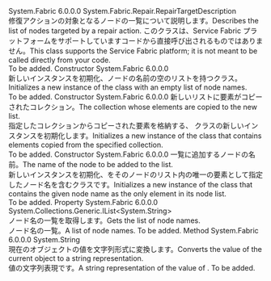 <Type Name="NodeRepairTargetDescription" FullName="System.Fabric.Repair.NodeRepairTargetDescription">
  <TypeSignature Language="C#" Value="public sealed class NodeRepairTargetDescription : System.Fabric.Repair.RepairTargetDescription" />
  <TypeSignature Language="ILAsm" Value=".class public auto ansi sealed beforefieldinit NodeRepairTargetDescription extends System.Fabric.Repair.RepairTargetDescription" />
  <TypeSignature Language="DocId" Value="T:System.Fabric.Repair.NodeRepairTargetDescription" />
  <TypeSignature Language="VB.NET" Value="Public NotInheritable Class NodeRepairTargetDescription&#xA;Inherits RepairTargetDescription" />
  <TypeSignature Language="F#" Value="type NodeRepairTargetDescription = class&#xA;    inherit RepairTargetDescription" />
  <AssemblyInfo>
    <AssemblyName>System.Fabric</AssemblyName>
    <AssemblyVersion>6.0.0.0</AssemblyVersion>
  </AssemblyInfo>
  <Base>
    <BaseTypeName>System.Fabric.Repair.RepairTargetDescription</BaseTypeName>
  </Base>
  <Interfaces />
  <Docs>
    <summary>
      <para><span data-ttu-id="cc184-101">修復アクションの対象となるノードの一覧について説明します。</span><span class="sxs-lookup"><span data-stu-id="cc184-101">Describes the list of nodes targeted by a repair action.</span></span></para>
      <para><span data-ttu-id="cc184-102">このクラスは、Service Fabric プラットフォームをサポートしていますコードから直接呼び出されるものではありません。</span><span class="sxs-lookup"><span data-stu-id="cc184-102">This class supports the Service Fabric platform; it is not meant to be called directly from your code.</span></span></para>
    </summary>
    <remarks>To be added.</remarks>
  </Docs>
  <Members>
    <Member MemberName=".ctor">
      <MemberSignature Language="C#" Value="public NodeRepairTargetDescription ();" />
      <MemberSignature Language="ILAsm" Value=".method public hidebysig specialname rtspecialname instance void .ctor() cil managed" />
      <MemberSignature Language="DocId" Value="M:System.Fabric.Repair.NodeRepairTargetDescription.#ctor" />
      <MemberSignature Language="VB.NET" Value="Public Sub New ()" />
      <MemberType>Constructor</MemberType>
      <AssemblyInfo>
        <AssemblyName>System.Fabric</AssemblyName>
        <AssemblyVersion>6.0.0.0</AssemblyVersion>
      </AssemblyInfo>
      <Parameters />
      <Docs>
        <summary>
          <para><span data-ttu-id="cc184-103">新しいインスタンスを初期化、<see cref="T:System.Fabric.Repair.NodeRepairTargetDescription" />ノードの名前の空のリストを持つクラス。</span><span class="sxs-lookup"><span data-stu-id="cc184-103">Initializes a new instance of the <see cref="T:System.Fabric.Repair.NodeRepairTargetDescription" /> class with an empty list of node names.</span></span></para>
        </summary>
        <remarks>To be added.</remarks>
      </Docs>
    </Member>
    <Member MemberName=".ctor">
      <MemberSignature Language="C#" Value="public NodeRepairTargetDescription (System.Collections.Generic.IEnumerable&lt;string&gt; nodeNames);" />
      <MemberSignature Language="ILAsm" Value=".method public hidebysig specialname rtspecialname instance void .ctor(class System.Collections.Generic.IEnumerable`1&lt;string&gt; nodeNames) cil managed" />
      <MemberSignature Language="DocId" Value="M:System.Fabric.Repair.NodeRepairTargetDescription.#ctor(System.Collections.Generic.IEnumerable{System.String})" />
      <MemberSignature Language="VB.NET" Value="Public Sub New (nodeNames As IEnumerable(Of String))" />
      <MemberSignature Language="F#" Value="new System.Fabric.Repair.NodeRepairTargetDescription : seq&lt;string&gt; -&gt; System.Fabric.Repair.NodeRepairTargetDescription" Usage="new System.Fabric.Repair.NodeRepairTargetDescription nodeNames" />
      <MemberType>Constructor</MemberType>
      <AssemblyInfo>
        <AssemblyName>System.Fabric</AssemblyName>
        <AssemblyVersion>6.0.0.0</AssemblyVersion>
      </AssemblyInfo>
      <Parameters>
        <Parameter Name="nodeNames" Type="System.Collections.Generic.IEnumerable&lt;System.String&gt;" />
      </Parameters>
      <Docs>
        <param name="nodeNames">
          <para><span data-ttu-id="cc184-104">新しいリストに要素がコピーされたコレクション。</span><span class="sxs-lookup"><span data-stu-id="cc184-104">The collection whose elements are copied to the new list.</span></span></para>
        </param>
        <summary>
          <para><span data-ttu-id="cc184-105">指定したコレクションからコピーされた要素を格納する、<see cref="T:System.Fabric.Repair.NodeRepairTargetDescription" /> クラスの新しいインスタンスを初期化します。</span><span class="sxs-lookup"><span data-stu-id="cc184-105">Initializes a new instance of the <see cref="T:System.Fabric.Repair.NodeRepairTargetDescription" /> class that contains elements copied from the specified collection.</span></span></para>
        </summary>
        <remarks>To be added.</remarks>
      </Docs>
    </Member>
    <Member MemberName=".ctor">
      <MemberSignature Language="C#" Value="public NodeRepairTargetDescription (string nodeName);" />
      <MemberSignature Language="ILAsm" Value=".method public hidebysig specialname rtspecialname instance void .ctor(string nodeName) cil managed" />
      <MemberSignature Language="DocId" Value="M:System.Fabric.Repair.NodeRepairTargetDescription.#ctor(System.String)" />
      <MemberSignature Language="VB.NET" Value="Public Sub New (nodeName As String)" />
      <MemberSignature Language="F#" Value="new System.Fabric.Repair.NodeRepairTargetDescription : string -&gt; System.Fabric.Repair.NodeRepairTargetDescription" Usage="new System.Fabric.Repair.NodeRepairTargetDescription nodeName" />
      <MemberType>Constructor</MemberType>
      <AssemblyInfo>
        <AssemblyName>System.Fabric</AssemblyName>
        <AssemblyVersion>6.0.0.0</AssemblyVersion>
      </AssemblyInfo>
      <Parameters>
        <Parameter Name="nodeName" Type="System.String" />
      </Parameters>
      <Docs>
        <param name="nodeName">
          <para><span data-ttu-id="cc184-106">一覧に追加するノードの名前。</span><span class="sxs-lookup"><span data-stu-id="cc184-106">The name of the node to be added to the list.</span></span></para>
        </param>
        <summary>
          <para><span data-ttu-id="cc184-107">新しいインスタンスを初期化、<see cref="T:System.Fabric.Repair.NodeRepairTargetDescription" />をそのノードのリスト内の唯一の要素として指定したノード名を含むクラスです。</span><span class="sxs-lookup"><span data-stu-id="cc184-107">Initializes a new instance of the <see cref="T:System.Fabric.Repair.NodeRepairTargetDescription" /> class that contains the given node name as the only element in its node list.</span></span></para>
        </summary>
        <remarks>To be added.</remarks>
      </Docs>
    </Member>
    <Member MemberName="Nodes">
      <MemberSignature Language="C#" Value="public System.Collections.Generic.IList&lt;string&gt; Nodes { get; }" />
      <MemberSignature Language="ILAsm" Value=".property instance class System.Collections.Generic.IList`1&lt;string&gt; Nodes" />
      <MemberSignature Language="DocId" Value="P:System.Fabric.Repair.NodeRepairTargetDescription.Nodes" />
      <MemberSignature Language="VB.NET" Value="Public ReadOnly Property Nodes As IList(Of String)" />
      <MemberSignature Language="F#" Value="member this.Nodes : System.Collections.Generic.IList&lt;string&gt;" Usage="System.Fabric.Repair.NodeRepairTargetDescription.Nodes" />
      <MemberType>Property</MemberType>
      <AssemblyInfo>
        <AssemblyName>System.Fabric</AssemblyName>
        <AssemblyVersion>6.0.0.0</AssemblyVersion>
      </AssemblyInfo>
      <ReturnValue>
        <ReturnType>System.Collections.Generic.IList&lt;System.String&gt;</ReturnType>
      </ReturnValue>
      <Docs>
        <summary>
          <para><span data-ttu-id="cc184-108">ノード名の一覧を取得します。</span><span class="sxs-lookup"><span data-stu-id="cc184-108">Gets the list of node names.</span></span></para>
        </summary>
        <value>
          <para><span data-ttu-id="cc184-109">ノード名の一覧。</span><span class="sxs-lookup"><span data-stu-id="cc184-109">A list of node names.</span></span></para>
        </value>
        <remarks>To be added.</remarks>
      </Docs>
    </Member>
    <Member MemberName="ToString">
      <MemberSignature Language="C#" Value="public override string ToString ();" />
      <MemberSignature Language="ILAsm" Value=".method public hidebysig virtual instance string ToString() cil managed" />
      <MemberSignature Language="DocId" Value="M:System.Fabric.Repair.NodeRepairTargetDescription.ToString" />
      <MemberSignature Language="VB.NET" Value="Public Overrides Function ToString () As String" />
      <MemberSignature Language="F#" Value="override this.ToString : unit -&gt; string" Usage="nodeRepairTargetDescription.ToString " />
      <MemberType>Method</MemberType>
      <AssemblyInfo>
        <AssemblyName>System.Fabric</AssemblyName>
        <AssemblyVersion>6.0.0.0</AssemblyVersion>
      </AssemblyInfo>
      <ReturnValue>
        <ReturnType>System.String</ReturnType>
      </ReturnValue>
      <Parameters />
      <Docs>
        <summary>
          <para><span data-ttu-id="cc184-110">現在のオブジェクトの値を文字列形式に変換します。</span><span class="sxs-lookup"><span data-stu-id="cc184-110">Converts the value of the current object to a string representation.</span></span></para>
        </summary>
        <returns>
          <para><span data-ttu-id="cc184-111">値の文字列表現<see cref="P:System.Fabric.Repair.NodeRepairTargetDescription.Nodes" />です。</span><span class="sxs-lookup"><span data-stu-id="cc184-111">A string representation of the value of <see cref="P:System.Fabric.Repair.NodeRepairTargetDescription.Nodes" />.</span></span></para>
        </returns>
        <remarks>To be added.</remarks>
      </Docs>
    </Member>
  </Members>
</Type>